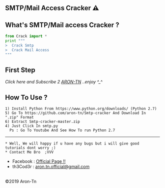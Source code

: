 
## SMTP/Mail Access Cracker ⚠️

What's SMTP/Mail access Cracker ?
------
```python
from Crack import * 
print """ 
>  Crack Smtp
>  Crack Mail Access
"""
```



**First Step**
----------
*Click here and Subscribe 2 <a href="https://www.youtube.com/AronTnXofficial">ARON-TN</a> ..enjoy ^_^*

**How To Use ?**
----------

```
1) Install Python From https://www.python.org/downloads/ (Python 2.7)
5) Go To https://github.com/aron-tn/Smtp-cracker And Download In ".zip" Format
6) Extract Smtp-cracker-master.zip 
4) Just Click In smtp.py
  Ps : Go To Youtube And See How To run Python 2.7
```

----------
```
* Well, We will happy if u have any bugs but i will give good tutorials dont worry ;)
* Contact Me Bro  ;VVV
```
*    Facebook : <a href="https://www.facebook.com/Aron.Tn/" target="_blank">Official Page !!</a>
*    th3Cod3r : <a href="mailto:aron.tn.official@gmail.com">aron.tn.official@gmail.com</a>

<br>©2019 Aron-Tn


